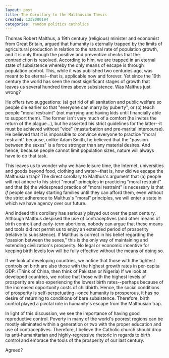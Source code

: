 ```yaml
---
layout: post
title: The Corollary to the Malthusian Thesis
created: 1238080194
categories: random politics catholics
---
```

Thomas Robert Malthus, a 19th century (religious) minister and economist from Great Britain, argued that humanity is eternally trapped by the limits of agricultural production in relation to the natural rate of population growth, and it is only through the positive and preventive checks that the contradiction is resolved. According to him, we are trapped in an eternal state of subsistence whereby the only means of escape is through population control. This, while it was published two centuries ago, was meant to be eternal--that is, applicable now and forever. Yet since the 19th century the world has seen the most significant stages of growth that leaves us several hundred times above subsistence. Was Malthus just wrong?

He offers two suggestions: (a) get rid of all sanitation and public welfare so people die earlier so that "everyone can marry by puberty", or (b) teach people "moral restraint" (not marrying and having kids until financially able to support them). The former isn't very much of a comfort (he invites the return of the plague...), but he asserted his strict guidelines for the latter--it must be achieved without "vice" (masturbation and pre-marital intercourse). He believed that it is impossible to convince everyone to practice "moral restraint" because, unlike Adam Smith, he believed that the "passion between the sexes" is a force stronger than any material desires. And hence, because people cannot limit population sizes, nature will always have to do that task.

This leaves us to wonder why we have leisure time, the Internet, universities and goods beyond food, clothing and water--that is, how did we escape the Malthusian trap? The direct corollary to Malthus's argument that (a) people will not adhere to his strict "moral" principles in practicing "moral restraint" and that (b) the widespread practice of "moral restraint" is necessary is that <em>if</em> people can delay starting families until they can afford them, even without the strict adherence to Malthus's "moral" principles, we will enter a state in which <em>we</em> have agency over our future.

And indeed this corollary has seriously played out over the past century. Although Malthus despised the use of contraceptives (and other means of birth control) and early-term abortions, nobody can argue that these means and tools did not permit us to enjoy an extended period of prosperity (relative to subsistence). If Malthus is correct in his belief regarding the "passion between the sexes," this is the only way of maintaining and extending civilization's prosperity. No legal or economic incentive for keeping birth levels low will be fully effective without the means of doing so.

If we look at developing countries, we notice that those with the tightest controls on birth are also those with the highest growth rates in per-capita GDP. (Think of China, then think of Pakistan or Nigeria) If we look at developed countries, we notice that those with the highest levels of prosperity are also experiencing the lowest birth rates--perhaps because of the increased opportunity costs of childbirth. Hence, the social conditions of prosperity is self-perpetuating--once humanity is prosperous, it has no desire of returning to conditions of bare subsistence. Therefore, birth control played a pivotal role in humanity's escape from the Malthusian trap.

In light of this discussion, we see the importance of having good reproductive control. Poverty in many of the world's poorest regions can be mostly eliminated within a generation or two with the proper education and use of contraceptives. Therefore, I believe the Catholic church should drop its anti-humanitarian and highly-regressive rhetoric in regards to birth control and embrace the tools of the prosperity of our last century.

Agreed?
